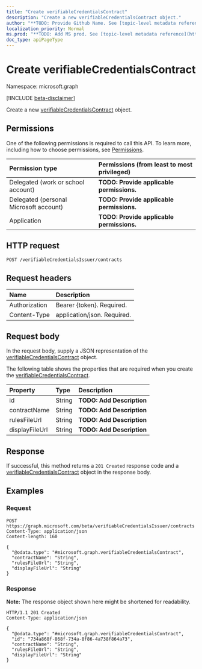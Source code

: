```yaml
---
title: "Create verifiableCredentialsContract"
description: "Create a new verifiableCredentialsContract object."
author: "**TODO: Provide Github Name. See [topic-level metadata reference](https://msgo.azurewebsites.net/add/document/guidelines/metadata.html#topic-level-metadata)**"
localization_priority: Normal
ms.prod: "**TODO: Add MS prod. See [topic-level metadata reference](https://msgo.azurewebsites.net/add/document/guidelines/metadata.html#topic-level-metadata)**"
doc_type: apiPageType
---
```


# Create verifiableCredentialsContract
Namespace: microsoft.graph

[!INCLUDE [beta-disclaimer](../../includes/beta-disclaimer.md)]

Create a new [verifiableCredentialsContract](../resources/verifiablecredentialscontract.md) object.

## Permissions
One of the following permissions is required to call this API. To learn more, including how to choose permissions, see [Permissions](/graph/permissions-reference).

|Permission type|Permissions (from least to most privileged)|
|:---|:---|
|Delegated (work or school account)|**TODO: Provide applicable permissions.**|
|Delegated (personal Microsoft account)|**TODO: Provide applicable permissions.**|
|Application|**TODO: Provide applicable permissions.**|

## HTTP request

<!-- {
  "blockType": "ignored"
}
-->
``` http
POST /verifiableCredentialsIssuer/contracts
```

## Request headers
|Name|Description|
|:---|:---|
|Authorization|Bearer {token}. Required.|
|Content-Type|application/json. Required.|

## Request body
In the request body, supply a JSON representation of the [verifiableCredentialsContract](../resources/verifiablecredentialscontract.md) object.

The following table shows the properties that are required when you create the [verifiableCredentialsContract](../resources/verifiablecredentialscontract.md).

|Property|Type|Description|
|:---|:---|:---|
|id|String|**TODO: Add Description**|
|contractName|String|**TODO: Add Description**|
|rulesFileUrl|String|**TODO: Add Description**|
|displayFileUrl|String|**TODO: Add Description**|



## Response

If successful, this method returns a `201 Created` response code and a [verifiableCredentialsContract](../resources/verifiablecredentialscontract.md) object in the response body.

## Examples

### Request
<!-- {
  "blockType": "request",
  "name": "create_verifiablecredentialscontract_from_"
}
-->
``` http
POST https://graph.microsoft.com/beta/verifiableCredentialsIssuer/contracts
Content-Type: application/json
Content-length: 160

{
  "@odata.type": "#microsoft.graph.verifiableCredentialsContract",
  "contractName": "String",
  "rulesFileUrl": "String",
  "displayFileUrl": "String"
}
```


### Response
**Note:** The response object shown here might be shortened for readability.
<!-- {
  "blockType": "response",
  "truncated": true,
  "@odata.type": "microsoft.graph.verifiableCredentialsContract"
}
-->
``` http
HTTP/1.1 201 Created
Content-Type: application/json

{
  "@odata.type": "#microsoft.graph.verifiableCredentialsContract",
  "id": "734a868f-868f-734a-8f86-4a738f864a73",
  "contractName": "String",
  "rulesFileUrl": "String",
  "displayFileUrl": "String"
}
```

